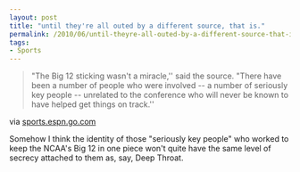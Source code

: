 ```yaml
---
layout: post
title: "until they're all outed by a different source, that is."
permalink: /2010/06/until-theyre-all-outed-by-a-different-source-that-is.html
tags:
- Sports
---
```


> "The Big 12 sticking wasn't a miracle,'' said the source. "There have been a number of people who were involved -- a number of seriously key people -- unrelated to the conference who will never be known to have helped get things on track.''

via [sports.espn.go.com](http://sports.espn.go.com/ncaa/news/story?id=5286816)

Somehow I think the identity of those "seriously key people" who worked to keep the NCAA's Big 12 in one piece won't quite have the same level of secrecy attached to them as, say, Deep Throat.